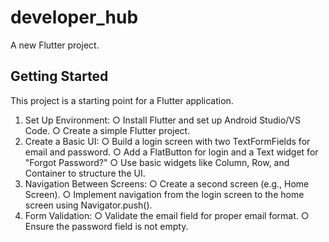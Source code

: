 # developer_hub

A new Flutter project.

## Getting Started

This project is a starting point for a Flutter application.

1. Set Up Environment: 
  ○  Install Flutter and set up Android Studio/VS Code. 
  ○ Create a simple Flutter project. 
2. Create a Basic UI: 
  ○ Build a login screen with two TextFormFields for email and password. 
  ○ Add a FlatButton for login and a Text widget for "Forgot Password?" 
  ○ Use basic widgets like Column, Row, and Container to structure the UI. 
3. Navigation Between Screens: 
  ○ Create a second screen (e.g., Home Screen). 
  ○ Implement navigation from the login screen to the home screen using Navigator.push(). 
4. Form Validation: 
  ○ Validate the email field for proper email format. 
  ○ Ensure the password field is not empty. 
